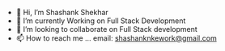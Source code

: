 - 👋 Hi, I’m Shashank Shekhar
- 🌱 I’m currently Working on Full Stack Development 
- 💞️ I’m looking to collaborate on Full Stack development
- 📫 How to reach me ...  email: shashanknkework@gmail.com

<!---
sshekamz/sshekamz is a ✨ special ✨ repository because its `README.md` (this file) appears on your GitHub profile.
You can click the Preview link to take a look at your changes.
--->
